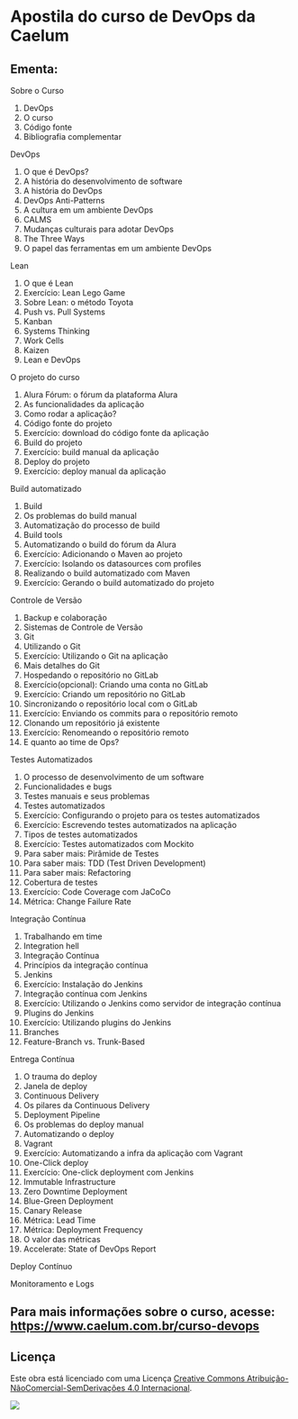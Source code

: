 # Apostila do curso de DevOps da Caelum

## Ementa:

Sobre o Curso
1. DevOps
2. O curso
3. Código fonte
4. Bibliografia complementar

DevOps
1. O que é DevOps?
2. A história do desenvolvimento de software
3. A história do DevOps
4. DevOps Anti-Patterns
5. A cultura em um ambiente DevOps
5. CALMS
6. Mudanças culturais para adotar DevOps
7. The Three Ways
8. O papel das ferramentas em um ambiente DevOps

Lean
1. O que é Lean
2. Exercício: Lean Lego Game
3. Sobre Lean: o método Toyota
4. Push vs. Pull Systems
5. Kanban
6. Systems Thinking
7. Work Cells
8. Kaizen
9. Lean e DevOps

O projeto do curso
1. Alura Fórum: o fórum da plataforma Alura
2. As funcionalidades da aplicação
3. Como rodar a aplicação?
4. Código fonte do projeto
5. Exercício: download do código fonte da aplicação
6. Build do projeto
7. Exercício: build manual da aplicação
8. Deploy do projeto
9. Exercício: deploy manual da aplicação

Build automatizado
1. Build
2. Os problemas do build manual
3. Automatização do processo de build
4. Build tools
5. Automatizando o build do fórum da Alura
6. Exercício: Adicionando o Maven ao projeto
7. Exercício: Isolando os datasources com profiles
8. Realizando o build automatizado com Maven
9. Exercício: Gerando o build automatizado do projeto

Controle de Versão
1. Backup e colaboração
2. Sistemas de Controle de Versão
3. Git
4. Utilizando o Git
5. Exercício: Utilizando o Git na aplicação
6. Mais detalhes do Git
7. Hospedando o repositório no GitLab
8. Exercício(opcional): Criando uma conta no GitLab
9. Exercício: Criando um repositório no GitLab
10. Sincronizando o repositório local com o GitLab
11. Exercício: Enviando os commits para o repositório remoto
12. Clonando um repositório já existente
13. Exercício: Renomeando o repositório remoto
14. E quanto ao time de Ops?

Testes Automatizados
1. O processo de desenvolvimento de um software
2. Funcionalidades e bugs
3. Testes manuais e seus problemas
4. Testes automatizados
5. Exercício: Configurando o projeto para os testes automatizados
6. Exercício: Escrevendo testes automatizados na aplicação
7. Tipos de testes automatizados
8. Exercício: Testes automatizados com Mockito
9. Para saber mais: Pirâmide de Testes
10. Para saber mais: TDD (Test Driven Development)
11. Para saber mais: Refactoring
12. Cobertura de testes
13. Exercício: Code Coverage com JaCoCo
14. Métrica: Change Failure Rate

Integração Contínua
1. Trabalhando em time
2. Integration hell
3. Integração Contínua
4. Princípios da integração contínua
5. Jenkins
6. Exercício: Instalação do Jenkins
7. Integração contínua com Jenkins
8. Exercício: Utilizando o Jenkins como servidor de integração contínua
9. Plugins do Jenkins
10. Exercício: Utilizando plugins do Jenkins
11. Branches
12. Feature-Branch vs. Trunk-Based

Entrega Contínua
1. O trauma do deploy
2. Janela de deploy
3. Continuous Delivery
4. Os pilares da Continuous Delivery
5. Deployment Pipeline
6. Os problemas do deploy manual
7. Automatizando o deploy
8. Vagrant
9. Exercício: Automatizando a infra da aplicação com Vagrant
10. One-Click deploy
11. Exercício: One-click deployment com Jenkins
12. Immutable Infrastructure
13. Zero Downtime Deployment
14. Blue-Green Deployment
15. Canary Release
16. Métrica: Lead Time
17. Métrica: Deployment Frequency
18. O valor das métricas
19. Accelerate: State of DevOps Report

Deploy Contínuo


Monitoramento e Logs


## Para mais informações sobre o curso, acesse: https://www.caelum.com.br/curso-devops

## Licença

Este obra está licenciado com uma Licença [Creative Commons Atribuição-NãoComercial-SemDerivações 4.0 Internacional](http://creativecommons.org/licenses/by-nc-nd/4.0/).

![](https://i.creativecommons.org/l/by-nc-nd/4.0/88x31.png)
